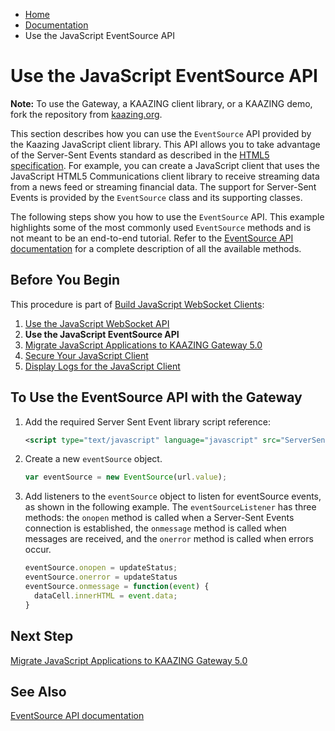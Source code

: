 -   [Home](../../index.md)
-   [Documentation](../index.md)
-   Use the JavaScript EventSource API

Use the JavaScript EventSource API
=====================================================================

**Note:** To use the Gateway, a KAAZING client library, or a KAAZING demo, fork the repository from [kaazing.org](http://kaazing.org).

This section describes how you can use the `EventSource` API provided by the Kaazing JavaScript client library. This API allows you to take advantage of the Server-Sent Events standard as described in the [HTML5 specification](http://www.w3.org/html/wg/html5/#server-sent-events). For example, you can create a JavaScript client that uses the JavaScript HTML5 Communications client library to receive streaming data from a news feed or streaming financial data. The support for Server-Sent Events is provided by the `EventSource` class and its supporting classes.

The following steps show you how to use the `EventSource` API. This example highlights some of the most commonly used `EventSource` methods and is not meant to be an end-to-end tutorial. Refer to the [EventSource API documentation](../apidoc/client/javascript/gateway/EventSource.md) for a complete description of all the available methods.

Before You Begin
----------------

This procedure is part of [Build JavaScript WebSocket Clients](o_dev_js.md):

1.  [Use the JavaScript WebSocket API](p_dev_js_websocket.md)
2.  **Use the JavaScript EventSource API**
3.  [Migrate JavaScript Applications to KAAZING Gateway 5.0](p_dev_js_migrate.md)
4.  [Secure Your JavaScript Client](p_dev_js_secure.md)
5.  [Display Logs for the JavaScript Client](p_clientlogging_js.md)

To Use the EventSource API with the Gateway
----------------------------------------------

1.  Add the required Server Sent Event library script reference:

    ``` xml
    <script type="text/javascript" language="javascript" src="ServerSentEvents.js"></script>
    ```

2.  Create a new `eventSource` object.

    ``` js
    var eventSource = new EventSource(url.value);
    ```

3.  Add listeners to the `eventSource` object to listen for eventSource events, as shown in the following example. The `eventSourceListener` has three methods: the `onopen` method is called when a Server-Sent Events connection is established, the `onmessage` method is called when messages are received, and the `onerror` method is called when errors occur.

    ``` js
    eventSource.onopen = updateStatus;
    eventSource.onerror = updateStatus
    eventSource.onmessage = function(event) {
      dataCell.innerHTML = event.data;
    }
    ```

Next Step
---------

[Migrate JavaScript Applications to KAAZING Gateway 5.0](p_dev_js_migrate.md)

See Also
--------

[EventSource API documentation](../apidoc/client/javascript/gateway/EventSource.md)


